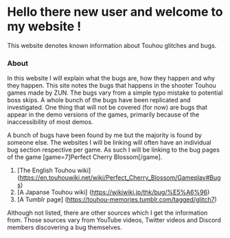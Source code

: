 # Hello there new user and welcome to my website !
This website denotes known information about Touhou glitches and bugs.

### About
In this website I will explain what the bugs are, how they happen and why they happen. This site notes the bugs that happens in the shooter Touhou games made by ZUN. The bugs vary from a simple typo mistake to potential boss skips. A whole bunch of the bugs have been replicated and investigated. One thing that will not be covered (for now) are bugs that appear in the demo versions of the games, primarily because of the inaccessibility of most demos.

A bunch of bugs have been found by me but the majority is found by someone else. The websites I will be linking will often have an individual bug section respective per game. As such I will be linking to the bug pages of the game [game=7]Perfect Cherry Blossom[/game].

1. [The English Touhou wiki] (https://en.touhouwiki.net/wiki/Perfect_Cherry_Blossom/Gameplay#Bugs)
2. [A Japanse Touhou wiki] (https://wikiwiki.jp/thk/bug/%E5%A6%96)
3. [A Tumblr page] (https://touhou-memories.tumblr.com/tagged/glitch7)

Although not listed, there are other sources which I get the information from. Those sources vary from YouTube videos, Twitter videos and Discord members discovering a bug themselves.
